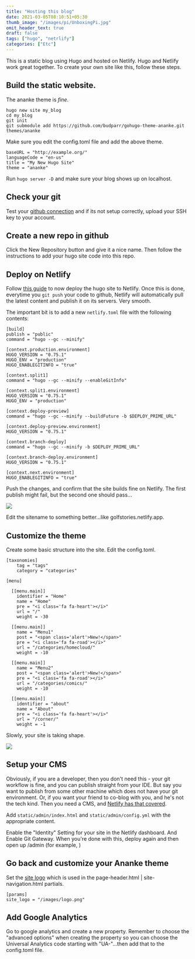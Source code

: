 ```yaml
---
title: "Hosting this blog"
date: 2021-03-05T08:10:51+05:30
thumb_image: "/images/pi/UnboxingPi.jpg"
omit_header_text: true
draft: false
tags: ["hugo", "netrlify"]
categories: ["Etc"]
---
```


This is a static blog using Hugo and hosted on Netlify. Hugo and Netlify work great together. To create your own site like this, follow these steps. 

## Build the static website. 

The ananke theme is *fine*.

```
hugo new site my_blog
cd my_blog
git init
git submodule add https://github.com/budparr/gohugo-theme-ananke.git themes/ananke
```

Make sure you edit the config.toml file and add the above theme. 

```
baseURL = "http://example.org/"
languageCode = "en-us"
title = "My New Hugo Site"
theme = "ananke"
```

Run `hugo server -D` and make sure your blog shows up on localhost.

## Check your git

Test your [github connection](https://docs.github.com/en/github/authenticating-to-github/testing-your-ssh-connection) and if its not setup correctly, upload your SSH key to your account.

## Create a new repo in github

Click the New Repository button and give it a nice name. Then follow the instructions to add your hugo site code into this repo.

## Deploy on Netlify

Follow [this guide](https://gohugo.io/hosting-and-deployment/hosting-on-netlify) to now deploy the hugo site to Netlify. Once this is done, everytime you `git push` your code to github, Netlify will automatically pull the latest content and publish it on its servers. Very smooth. 

The important bit is to add a new `netlify.toml` file with the following contents:

```
[build]
publish = "public"
command = "hugo --gc --minify"

[context.production.environment]
HUGO_VERSION = "0.75.1"
HUGO_ENV = "production"
HUGO_ENABLEGITINFO = "true"

[context.split1]
command = "hugo --gc --minify --enableGitInfo"

[context.split1.environment]
HUGO_VERSION = "0.75.1"
HUGO_ENV = "production"

[context.deploy-preview]
command = "hugo --gc --minify --buildFuture -b $DEPLOY_PRIME_URL"

[context.deploy-preview.environment]
HUGO_VERSION = "0.75.1"

[context.branch-deploy]
command = "hugo --gc --minify -b $DEPLOY_PRIME_URL"

[context.branch-deploy.environment]
HUGO_VERSION = "0.75.1"

[context.next.environment]
HUGO_ENABLEGITINFO = "true"
```

Push the changes, and confirm that the site builds fine on Netlify. The first publish might fail, but the second one should pass...

![](/images/etc/netlify.png)

Edit the sitename to something better...like golfstories.netlify.app.

## Customize the theme

Create some basic structure into the site. Edit the config.toml.

```
[taxonomies]
    tag = "tags"
    category = "categories"

[menu]

  [[menu.main]]
    identifier = "Home"
    name = "Home"
    pre = "<i class='fa fa-heart'></i>"
    url = "/"
    weight = -30

  [[menu.main]]
    name = "Menu1"
    post = "<span class='alert'>New!</span>"
    pre = "<i class='fa fa-road'></i>"
    url = "/categories/homecloud/"
    weight = -10

  [[menu.main]]
    name = "Menu2"
    post = "<span class='alert'>New!</span>"
    pre = "<i class='fa fa-road'></i>"
    url = "/categories/comics/"
    weight = -10
  
  [[menu.main]]
    identifier = "about"
    name = "About"
    pre = "<i class='fa fa-heart'></i>"
    url = "/corner/"
    weight = -1
```

Slowly, your site is taking shape.

![](/images/etc/blog.png)

## Setup your CMS

Obviously, if you are a developer, then you don't need this - your git workflow is fine, and you can publish straight from your IDE. But say you want to publish from some other machine which does not have your git environment. Or, if you want your friend to co-blog with you, and he's not the tech kind. Then you need a CMS, and [Netlify has that covered](https://www.netlifycms.org/docs/add-to-your-site/).


Add `static/admin/index.html` and `static/admin/config.yml` with the appropriate content.

Enable the "Identity" Setting for your site in the Netlify dashboard. And Enable Git Gateway. When you're done with this, deploy again and then open up /admin (for example, )

## Go back and customize your Ananke theme

Set the [site logo](https://github.com/theNewDynamic/gohugo-theme-ananke) which is used in the page-header.html | site-navigation.html partials.

```
[params]
site_logo = "/images/logo.png"
```

## Add Google Analytics

Go to google analytics and create a new property. Remember to choose the "advanced options" when creating the property so you can choose the Universal Analytics code starting with "UA-"...then add that to the config.toml file.




